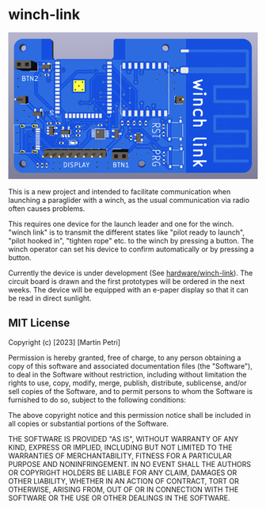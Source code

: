 # winch-link

![images/front.png](images/front.png)

This is a new project and intended to facilitate communication when launching a paraglider with a winch, as the usual communication via radio often causes problems.

This requires one device for the launch leader and one for the winch.
"winch link" is to transmit the different states like "pilot ready to launch", "pilot hooked in", "tighten rope" etc. to the winch by pressing a button. The winch operator can set his device to confirm automatically or by pressing a button.

Currently the device is under development (See [hardware/winch-link](hardware/winch-link)). The circuit board is drawn and the first prototypes will be ordered in the next weeks. The device will be equipped with an e-paper display so that it can be read in direct sunlight. 


## MIT License

Copyright (c) [2023] [Martin Petri]

Permission is hereby granted, free of charge, to any person obtaining a copy
of this software and associated documentation files (the "Software"), to deal
in the Software without restriction, including without limitation the rights
to use, copy, modify, merge, publish, distribute, sublicense, and/or sell
copies of the Software, and to permit persons to whom the Software is
furnished to do so, subject to the following conditions:

The above copyright notice and this permission notice shall be included in all
copies or substantial portions of the Software.

THE SOFTWARE IS PROVIDED "AS IS", WITHOUT WARRANTY OF ANY KIND, EXPRESS OR
IMPLIED, INCLUDING BUT NOT LIMITED TO THE WARRANTIES OF MERCHANTABILITY,
FITNESS FOR A PARTICULAR PURPOSE AND NONINFRINGEMENT. IN NO EVENT SHALL THE
AUTHORS OR COPYRIGHT HOLDERS BE LIABLE FOR ANY CLAIM, DAMAGES OR OTHER
LIABILITY, WHETHER IN AN ACTION OF CONTRACT, TORT OR OTHERWISE, ARISING FROM,
OUT OF OR IN CONNECTION WITH THE SOFTWARE OR THE USE OR OTHER DEALINGS IN THE
SOFTWARE.